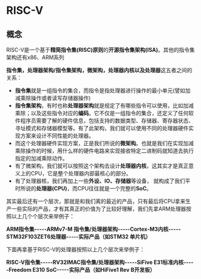 # RISC-V

## 概念

RISC-V是一个基于**精简指令集(RISC)原则**的**开源指令集架构(ISA)**。其他的指令集架构还有x86、ARM系列

**指令集，处理器架构/指令集架构，微架构，处理器内核以及处理器**这五者之间的关系：

- **指令集**就是一组指令的集合，而指令是指处理器进行操作的最小单元(譬如加减乘除操作或者读写存储器操作)
- **指令集架构**，有时也称**处理器架构**就是规定了有哪些指令可以使用，比如加减乘除；以及这些指令对应的**编码**。它不仅是一组指令的集合，还定义了任何软件程序员需要了解的硬件信息，包括支持的数据类型、存储器、寄存器状态、寻址模式和存储器模型等。有了此架构，我们就可以使用不同的处理器硬件实现方案来设计不同性能的处理器。
- 而这个处理器硬件实现方案，正是我们所说的**微架构**。也就是我们在实现加减乘除操作的时候，用什么样的硬件电路来实现接收特定二进制码就知道去执行指定的加减乘除动作。
- 有了微架构，我们就可以按照这个架构去设计**处理器内核**，这其实才是真正意义上的CPU，它是整个处理器内部最核心的部分。
- 有了处理器核，我们再加上一些**外设、IO、存储器**等设备， 就构成了我们平时所说的**处理器(CPU)**，而CPU往往就是一个完整的**SoC**。

其实最后还有一个层次，那就是和我们离的最近的产品，只有最后将CPU拿来生产一些实际的产品，才有其真正的价值为了比较好理解，我们先拿ARM处理器按照以上几个个层次来举例子：

**ARM指令集-----ARMv7-M 指令集/处理器架构-----Cortex-M3内核-----STM32F103ZET6处理器-----实际产品（如STM32 单片机）**

下面再拿基于RISC-V的处理器按照以上几个层次来举例子：

**RISC-V指令集-----RV32IMAC指令集/处理器架构-----SiFive E31标准内核-----Freedom E310 SoC-----实际产品（如HiFive1 Rev B开发板）**